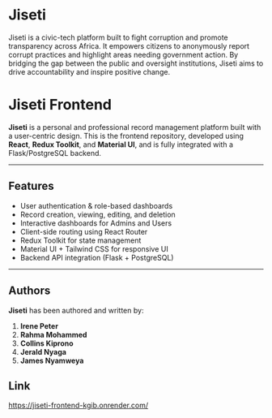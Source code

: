 # Jiseti

Jiseti is a civic-tech platform built to fight corruption and promote transparency across Africa. It empowers citizens to anonymously report corrupt practices and highlight areas needing government action. By bridging the gap between the public and oversight institutions, Jiseti aims to drive accountability and inspire positive change.

# Jiseti Frontend

**Jiseti** is a personal and professional record management platform built with a user-centric design. This is the frontend repository, developed using **React**, **Redux Toolkit**, and **Material UI**, and is fully integrated with a Flask/PostgreSQL backend.

---

## Features

- User authentication & role-based dashboards
- Record creation, viewing, editing, and deletion
- Interactive dashboards for Admins and Users
- Client-side routing using React Router
- Redux Toolkit for state management
- Material UI + Tailwind CSS for responsive UI
- Backend API integration (Flask + PostgreSQL)

---

## Authors

**Jiseti** has been authored and written by:

1. **Irene Peter**
2. **Rahma Mohammed**
3. **Collins Kiprono**
4. **Jerald Nyaga**
5. **James Nyamweya**

## Link
https://jiseti-frontend-kgib.onrender.com/